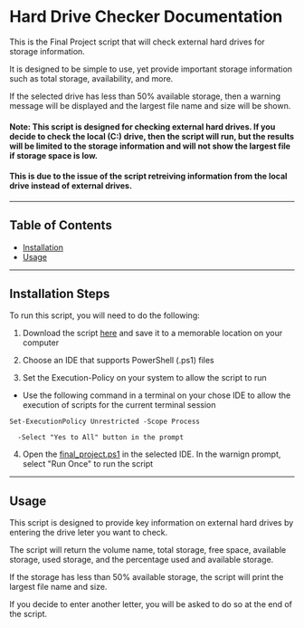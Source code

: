 # Hard Drive Checker Documentation

This is the Final Project script that will check external hard drives for storage information. 

It is designed to be simple to use, yet provide important storage information such as total storage, availability, and more. 

If the selected drive has less than 50% available storage, then a warning message will be displayed and the largest file name and size will be shown. 

#### Note: This script is designed for checking external hard drives. If you decide to check the local (C:) drive, then the script will run, but the results will be limited to the storage information and will not show the largest file if storage space is low. 

#### This is due to the issue of the script retreiving information from the local drive instead of external drives.

---

## Table of Contents

- [Installation](#instlalation)
- [Usage](#usage)

---

## Installation Steps

To run this script, you will need to do the following:

1. Download the script [here](./project3.ps1) and save it to a memorable location on your computer

2. Choose an IDE that supports PowerShell (.ps1) files

3. Set the Execution-Policy on your system to allow the script to run

  - Use the following command in a terminal on your chose IDE to allow the execution of scripts for the current terminal session

```
Set-ExecutionPolicy Unrestricted -Scope Process

```

      -Select "Yes to All" button in the prompt

4. Open the [final_project.ps1](./final_project.ps1) in the selected IDE. In the warnign prompt, select "Run Once" to run the script




---

## Usage

This script is designed to provide key information on external hard drives by entering the drive leter you want to check.

The script will return the volume name, total storage, free space, available storage, used storage, and the percentage used and available storage.

If the storage has less than 50% available storage, the script will print the largest file name and size.

If you decide to enter another letter, you will be asked to do so at the end of the script.



